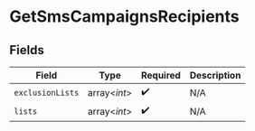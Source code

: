 # GetSmsCampaignsRecipients


## Fields

| Field              | Type               | Required           | Description        |
| ------------------ | ------------------ | ------------------ | ------------------ |
| `exclusionLists`   | array<*int*>       | :heavy_check_mark: | N/A                |
| `lists`            | array<*int*>       | :heavy_check_mark: | N/A                |